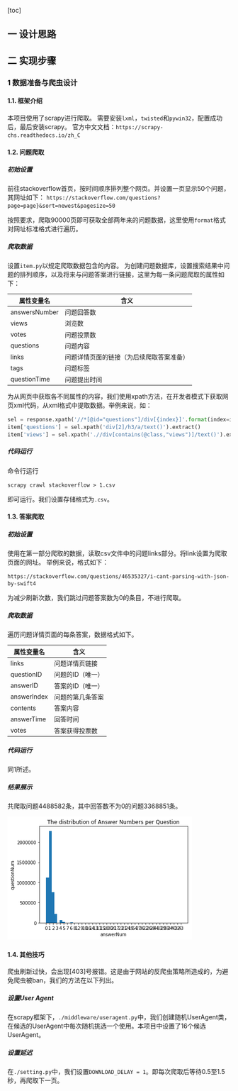 [toc]
## 一 设计思路
## 二 实现步骤
### 1 数据准备与爬虫设计
#### 1.1. 框架介绍
本项目使用了scrapy进行爬取。
需要安装`lxml`，`twisted`和`pywin32`，配置成功后，最后安装scrapy。
官方中文文档：`https://scrapy-chs.readthedocs.io/zh_C`

#### 1.2. 问题爬取
##### 初始设置
前往stackoverflow首页，按时间顺序排列整个网页。并设置一页显示50个问题，其网址如下：
`https://stackoverflow.com/questions?page=page}&sort=newest&pagesize=50`

按照要求，爬取90000页即可获取全部两年来的问题数据，这里使用`format`格式对网址标准格式进行遍历。
##### 爬取数据
设置`item.py`以规定爬取数据包含的内容。
为创建问题数据库，设置搜索结果中问题的排列顺序，以及将来与问题答案进行链接，这里为每一条问题爬取的属性如下：

| 属性变量名 |含义  |
| --- | --- |
| answersNumber | 问题回答数 |
| views | 浏览数 |
| votes | 问题投票数 |
| questions |问题内容  |
| links | 问题详情页面的链接（为后续爬取答案准备） |
|tags  | 问题标签 |
| questionTime |问题提出时间  |

为从网页中获取各不同属性的内容，我们使用xpath方法，在开发者模式下获取网页xml代码，从xml格式中提取数据。举例来说，如：

```python
sel = response.xpath('//*[@id="questions"]/div[{index}]'.format(index=index))
item['questions'] = sel.xpath('div[2]/h3/a/text()').extract()
item['views'] = sel.xpath('.//div[contains(@class,"views")]/text()').extract()[0][6:-7]
```

##### 代码运行
命令行运行
```
scrapy crawl stackoverflow > 1.csv 
```
即可运行。我们设置存储格式为`.csv`。

#### 1.3. 答案爬取

##### 初始设置
使用在第一部分爬取的数据，读取csv文件中的问题links部分。将link设置为爬取页面的网址。
举例来说，格式如下：
```
https://stackoverflow.com/questions/46535327/i-cant-parsing-with-json-by-swift4
```

为减少刷新次数，我们跳过问题答案数为0的条目，不进行爬取。


##### 爬取数据
遍历问题详情页面的每条答案，数据格式如下。

| 属性变量名 | 含义 |
| --- | --- |
| links | 问题详情页链接 |
| questionID | 问题的ID（唯一） |
| answerID | 答案的ID（唯一） |
| answerIndex | 问题的第几条答案 |
| contents | 答案内容 |
| answerTime | 回答时间 |
| votes | 答案获得投票数 |
##### 代码运行
同1所述。
##### 结果展示
共爬取问题4488582条，其中回答数不为0的问题3368851条。

![image](https://github.com/lumiran/crawlStackOF/blob/master/images/1.png)



#### 1.4. 其他技巧
爬虫刷新过快，会出现[403]号报错。这是由于网站的反爬虫策略所造成的，为避免爬虫被ban，我们的方法在以下列出。
##### 设置User Agent
在scrapy框架下，`./middleware/useragent.py`中，我们创建随机UserAgent类，在候选的UserAgent中每次随机挑选一个使用。本项目中设置了16个候选UserAgent。
##### 设置延迟
在`./setting.py`中，我们设置`DOWNLOAD_DELAY = 1`。即每次爬取后等待0.5至1.5秒，再爬取下一页。






